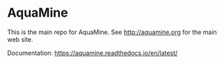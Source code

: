 AquaMine
============

This is the main repo for AquaMine. See http://aquamine.org for the main web site.

Documentation: https://aquamine.readthedocs.io/en/latest/
